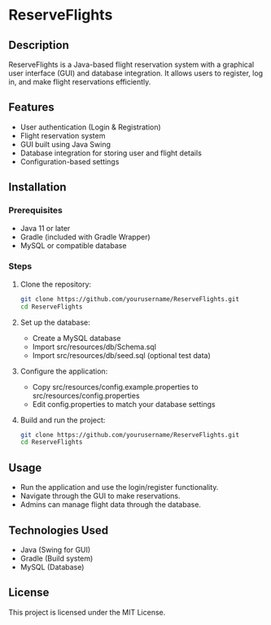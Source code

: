 # ReserveFlights

## Description
ReserveFlights is a Java-based flight reservation system with a graphical user interface (GUI) and database integration. It allows users to register, log in, and make flight reservations efficiently.

## Features
- User authentication (Login & Registration)
- Flight reservation system
- GUI built using Java Swing
- Database integration for storing user and flight details
- Configuration-based settings

## Installation
### Prerequisites
  - Java 11 or later
  - Gradle (included with Gradle Wrapper)
  - MySQL or compatible database

### Steps
1. Clone the repository:
   ```sh
   git clone https://github.com/yourusername/ReserveFlights.git
   cd ReserveFlights
   
2. Set up the database:
    - Create a MySQL database
    - Import src/resources/db/Schema.sql
    - Import src/resources/db/seed.sql (optional test data)

3. Configure the application:
    - Copy src/resources/config.example.properties to src/resources/config.properties
    - Edit config.properties to match your database settings
  
4. Build and run the project:
   ```sh
   git clone https://github.com/yourusername/ReserveFlights.git
   cd ReserveFlights

## Usage
  - Run the application and use the login/register functionality.
  - Navigate through the GUI to make reservations.
  - Admins can manage flight data through the database.

## Technologies Used
  - Java (Swing for GUI)
  - Gradle (Build system)
  - MySQL (Database)

## License
This project is licensed under the MIT License.
